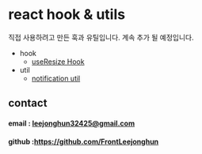 # react hook & utils
직접 사용하려고 만든 훅과 유틸입니다. 계속 추가 될 예정입니다.
* hook
   * [useResize Hook](https://github.com/FrontLeejonghun/react-custom-hook-util/tree/main/src/hooks/useResize)
* util  
   *  [notification util](https://github.com/FrontLeejonghun/react-custom-hook-util/tree/main/src/utils/notification)

## contact

#### email : leejonghun32425@gmail.com

#### github :https://github.com/FrontLeejonghun



